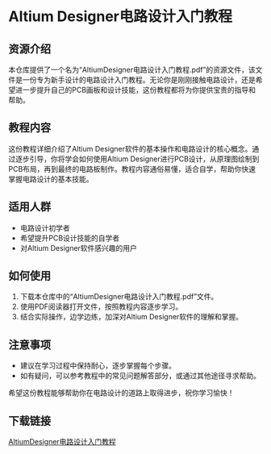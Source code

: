 # Altium Designer电路设计入门教程

## 资源介绍

本仓库提供了一个名为“AltiumDesigner电路设计入门教程.pdf”的资源文件，该文件是一份专为新手设计的电路设计入门教程。无论你是刚刚接触电路设计，还是希望进一步提升自己的PCB画板和设计技能，这份教程都将为你提供宝贵的指导和帮助。

## 教程内容

这份教程详细介绍了Altium Designer软件的基本操作和电路设计的核心概念。通过逐步引导，你将学会如何使用Altium Designer进行PCB设计，从原理图绘制到PCB布局，再到最终的电路板制作。教程内容通俗易懂，适合自学，帮助你快速掌握电路设计的基本技能。

## 适用人群

- 电路设计初学者
- 希望提升PCB设计技能的自学者
- 对Altium Designer软件感兴趣的用户

## 如何使用

1. 下载本仓库中的“AltiumDesigner电路设计入门教程.pdf”文件。
2. 使用PDF阅读器打开文件，按照教程内容逐步学习。
3. 结合实际操作，边学边练，加深对Altium Designer软件的理解和掌握。

## 注意事项

- 建议在学习过程中保持耐心，逐步掌握每个步骤。
- 如有疑问，可以参考教程中的常见问题解答部分，或通过其他途径寻求帮助。

希望这份教程能够帮助你在电路设计的道路上取得进步，祝你学习愉快！

## 下载链接

[AltiumDesigner电路设计入门教程](https://pan.quark.cn/s/80789d309c7d)